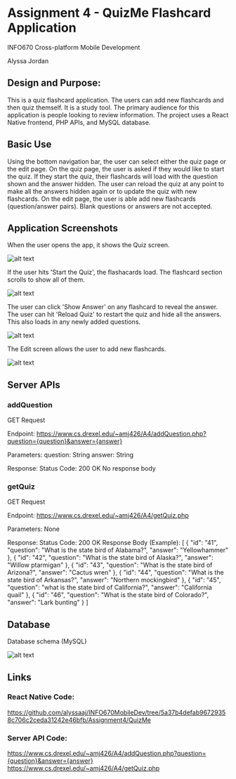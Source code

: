 # Assignment 4 - QuizMe Flashcard Application 

INFO670 Cross-platform Mobile Development

Alyssa Jordan

## Design and Purpose:
This is a quiz flashcard application. The users can add new flashcards and then quiz themself. It is a study tool. The primary audience for this application is people looking to review information. The project uses a React Native frontend, PHP APIs, and MySQL database.

## Basic Use
Using the bottom navigation bar, the user can select either the quiz page or the edit page. On the quiz page, the user is asked if they would like to start the quiz. If they start the quiz, their flashcards will load with the question shown and the answer hidden. The user can reload the quiz at any point to make all the answers hidden again or to update the quiz with new flashcards. On the edit page, the user is able add new flashcards (question/answer pairs). Blank questions or answers are not accepted.

## Application Screenshots

When the user opens the app, it shows the Quiz screen.

![alt text](https://github.com/alyssaaj/INFO670MobileDev/blob/520280524ac7677e35e616b2717e41a3e584ca0c/Assignment4/screenshots/StartQuiz.png)


If the user hits 'Start the Quiz', the flashacards load. The flashcard section scrolls to show all of them.

![alt text](https://github.com/alyssaaj/INFO670MobileDev/blob/520280524ac7677e35e616b2717e41a3e584ca0c/Assignment4/screenshots/QuizLoaded.png)

The user can click 'Show Answer' on any flashcard to reveal the answer. The user can hit 'Reload Quiz' to restart the quiz and hide all the answers. This also loads in any newly added questions.

![alt text](https://github.com/alyssaaj/INFO670MobileDev/blob/520280524ac7677e35e616b2717e41a3e584ca0c/Assignment4/screenshots/SomeAnswersRevealed.png)

The Edit screen allows the user to add new flashcards.

![alt text](https://github.com/alyssaaj/INFO670MobileDev/blob/520280524ac7677e35e616b2717e41a3e584ca0c/Assignment4/screenshots/AddedQuestion.png)


## Server APIs

### addQuestion
GET Request

Endpoint: https://www.cs.drexel.edu/~amj426/A4/addQuestion.php?question={question}&answer={answer}

Parameters: 
    question: String
    answer: String

Response: 
    Status Code: 200 OK
    No response body

### getQuiz
GET Request

Endpoint: https://www.cs.drexel.edu/~amj426/A4/getQuiz.php

Parameters: None

Response: 
    Status Code: 200 OK
    Response Body (Example):
    [
        {
            "id": "41",
            "question": "What is the state bird of Alabama?",
            "answer": "Yellowhammer"
        },
        {
            "id": "42",
            "question": "What is the state bird of Alaska?",
            "answer": "Willow ptarmigan"
        },
        {
            "id": "43",
            "question": "What is the state bird of Arizona?",
            "answer": "Cactus wren"
        },
        {
            "id": "44",
            "question": "What is the state bird of Arkansas?",
            "answer": "Northern mockingbird"
        },
        {
            "id": "45",
            "question": "what is the state bird of California?",
            "answer": "California quail"
        },
        {
            "id": "46",
            "question": "What is the state bird of Colorado?",
            "answer": "Lark bunting"
        }
    ]

## Database

Database schema (MySQL)

![alt text](https://github.com/alyssaaj/INFO670MobileDev/blob/e28b191512ebdb2a364d45b3e2b1964fdcc8c892/Assignment4/screenshots/DatabaseSchema.png)

## Links

### React Native Code: 
https://github.com/alyssaaj/INFO670MobileDev/tree/5a37b4defab96729358c706c2ceda31242e46bfb/Assignment4/QuizMe

### Server API Code:
https://www.cs.drexel.edu/~amj426/A4/addQuestion.php?question={question}&answer={answer}
https://www.cs.drexel.edu/~amj426/A4/getQuiz.php


